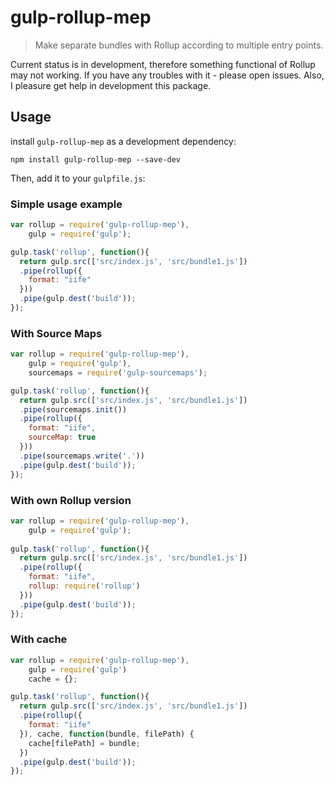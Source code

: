 # gulp-rollup-mep
> Make separate bundles with Rollup according to multiple entry points.

Current status is in development, therefore something functional of Rollup may not working. If you have any troubles with it - please open issues. Also,  I pleasure get help in development this package.  

## Usage
install `gulp-rollup-mep` as a development dependency:

```shell
npm install gulp-rollup-mep --save-dev
```
Then, add it to your `gulpfile.js`:

### Simple usage example
```javascript
var rollup = require('gulp-rollup-mep'),
    gulp = require('gulp');

gulp.task('rollup', function(){
  return gulp.src(['src/index.js', 'src/bundle1.js'])
  .pipe(rollup({
    format: "iife"
  }))
  .pipe(gulp.dest('build'));
});
```

### With Source Maps
```javascript
var rollup = require('gulp-rollup-mep'),
    gulp = require('gulp'),
    sourcemaps = require('gulp-sourcemaps');

gulp.task('rollup', function(){
  return gulp.src(['src/index.js', 'src/bundle1.js'])
  .pipe(sourcemaps.init())
  .pipe(rollup({
    format: "iife",
    sourceMap: true
  }))
  .pipe(sourcemaps.write('.'))
  .pipe(gulp.dest('build'));
});
```

### With own Rollup version
```javascript
var rollup = require('gulp-rollup-mep'),
    gulp = require('gulp');
    
gulp.task('rollup', function(){
  return gulp.src(['src/index.js', 'src/bundle1.js'])
  .pipe(rollup({
    format: "iife",
    rollup: require('rollup')
  }))
  .pipe(gulp.dest('build'));
});
```

### With cache
```javascript
var rollup = require('gulp-rollup-mep'),
    gulp = require('gulp')
    cache = {};

gulp.task('rollup', function(){
  return gulp.src(['src/index.js', 'src/bundle1.js'])
  .pipe(rollup({
    format: "iife"
  }), cache, function(bundle, filePath) {
    cache[filePath] = bundle;
  })
  .pipe(gulp.dest('build'));
});
```
